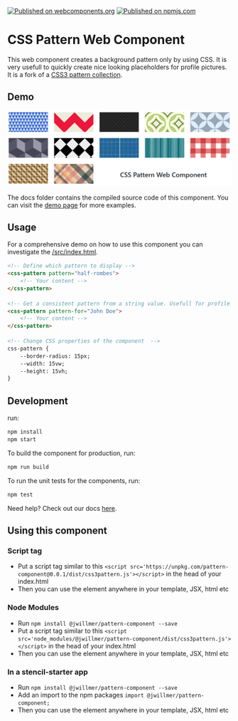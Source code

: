[![Published on webcomponents.org](https://img.shields.io/badge/webcomponents.org-published-blue.svg?style=flat-square)](https://www.webcomponents.org/element/@jwillmer/pattern-component)
[![Published on npmjs.com](https://img.shields.io/npm/v/@jwillmer/pattern-component?style=flat-square)](https://www.npmjs.com/package/@jwillmer/pattern-component)

# CSS Pattern Web Component

This web component creates a background pattern only by using CSS. It is very usefull to quickly create nice looking placeholders for profile pictures. It is a fork of a [CSS3 pattern collection](https://leaverou.github.io/css3patterns/). 

## Demo

[![Demo](./title.png)](https://jwillmer.github.io/pattern-web-component/)

The docs folder contains the compiled source code of this component. You can visit the [demo page](https://jwillmer.github.io/pattern-web-component/) for more examples.

## Usage

For a comprehensive demo on how to use this component you can investigate the [/src/index.html](/src/index.html).

```html
<!-- Define which pattern to display -->
<css-pattern pattern="half-rombes">
    <!-- Your content -->
</css-pattern>

<!-- Get a consistent pattern from a string value. Usefull for profile image placeholders. -->
<css-pattern pattern-for="John Doe">
    <!-- Your content -->
</css-pattern>

<!-- Change CSS properties of the component  -->
css-pattern {
    --border-radius: 15px;
    --width: 15vw;
    --height: 15vh;
}
```

## Development

run:

```bash
npm install
npm start
```

To build the component for production, run:

```bash
npm run build
```

To run the unit tests for the components, run:

```bash
npm test
```

Need help? Check out our docs [here](https://stenciljs.com/docs/my-first-component).


## Using this component

### Script tag

- Put a script tag similar to this `<script src='https://unpkg.com/pattern-component@0.0.1/dist/css3pattern.js'></script>` in the head of your index.html
- Then you can use the element anywhere in your template, JSX, html etc

### Node Modules
- Run `npm install @jwillmer/pattern-component --save`
- Put a script tag similar to this `<script src='node_modules/@jwillmer/pattern-component/dist/css3pattern.js'></script>` in the head of your index.html
- Then you can use the element anywhere in your template, JSX, html etc

### In a stencil-starter app
- Run `npm install @jwillmer/pattern-component --save`
- Add an import to the npm packages `import @jwillmer/pattern-component;`
- Then you can use the element anywhere in your template, JSX, html etc